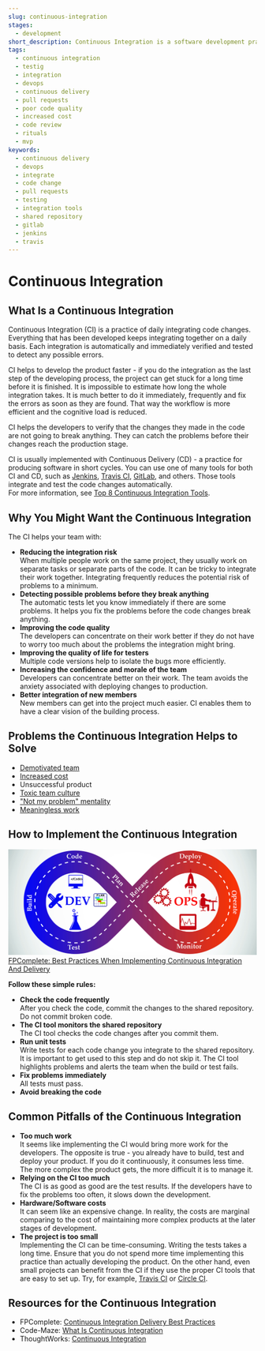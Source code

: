```yaml
---
slug: continuous-integration
stages:
  - development
short_description: Continuous Integration is a software development practice that makes developers integrate code changes into a shared repository routinely and frequently. Usually, each person integrates at least daily and that ensures them that their code changes do not break anything.
tags:
  - continuous integration
  - testig
  - integration
  - devops
  - continuous delivery
  - pull requests
  - poor code quality
  - increased cost
  - code review
  - rituals
  - mvp
keywords:
  - continuous delivery
  - devops
  - integrate
  - code change
  - pull requests
  - testing
  - integration tools
  - shared repository
  - gitlab
  - jenkins
  - travis
---
```


# Continuous Integration

## What Is a Continuous Integration

Continuous Integration (CI) is a practice of daily integrating code changes. Everything that has been developed keeps integrating together on a daily basis. Each integration is automatically and immediately verified and tested to detect any possible errors.

CI helps to develop the product faster - if you do the integration as the last step of the developing process, the project can get stuck for a long time before it is finished. It is impossible to estimate how long the whole integration takes. It is much better to do it immediately, frequently and fix the errors as soon as they are found. That way the workflow is more efficient and the cognitive load is reduced.

CI helps the developers to verify that the changes they made in the code are not going to break anything. They can catch the problems before their changes reach the production stage.

CI is usually implemented with Continuous Delivery (CD) - a practice for producing software in short cycles. You can use one of many tools for both CI and CD, such as [Jenkins](https://jenkins.io/), [Travis CI](https://travis-ci.org/), [GitLab](https://about.gitlab.com/), and others. Those tools integrate and test the code changes automatically.  
For more information, see [Top 8 Continuous Integration Tools](https://code-maze.com/top-8-continuous-integration-tools/).

## Why You Might Want the Continuous Integration

The CI helps your team with:

-   **Reducing the integration risk**  
        When multiple people work on the same project, they usually work on separate tasks or separate parts of the code. It can be tricky to integrate their work together. Integrating frequently reduces the potential risk of problems to a minimum.
-   **Detecting possible problems before they break anything**  
        The automatic tests let you know immediately if there are some problems. It helps you fix the problems before the code changes break anything.  
-   **Improving the code quality**  
        The developers can concentrate on their work better if they do not have to worry too much about the problems the integration might bring.
-   **Improving the quality of life for testers**  
        Multiple code versions help to isolate the bugs more efficiently.
-   **Increasing the confidence and morale of the team**  
        Developers can concentrate better on their work. The team avoids the anxiety associated with deploying changes to production.
-   **Better integration of new members**  
        New members can get into the project much easier. CI enables them to have a clear vision of the building process.

## Problems the Continuous Integration Helps to Solve

-   [Demotivated team](/problems/demotivated-team)
-   [Increased cost](/problems/increased-cost)
-   Unsuccessful product
-   [Toxic team culture](/problems/toxic-team-culture)
-   ["Not my problem" mentality](/problems/not-my-problem-mentality)
-   [Meaningless work](/problems/meaningless-work)

## How to Implement the Continuous Integration

![Continuous Integration](/files/continuous_integration.jpg)  
[FPComplete: Best Practices When Implementing Continuous Integration And Delivery](https://www.fpcomplete.com/blog/continuous-integration-delivery-best-practices)

**Follow these simple rules:**

-   **Check the code frequently**  
        After you check the code, commit the changes to the shared repository. Do not commit broken code.  
-   **The CI tool monitors the shared repository**  
        The CI tool checks the code changes after you commit them.
-   **Run unit tests**  
        Write tests for each code change you integrate to the shared repository. It is important to get used to this step and do not skip it. The CI tool highlights problems and alerts the team when the build or test fails.  
-   **Fix problems immediately**  
        All tests must pass.  
-   **Avoid breaking the code**  

## Common Pitfalls of the Continuous Integration

-   **Too much work**  
        It seems like implementing the CI would bring more work for the developers. The opposite is true -   you already have to build, test and deploy your product. If you do it continuously, it consumes less time. The more complex the product gets, the more difficult it is to manage it.  
-   **Relying on the CI too much**  
        The CI is as good as good are the test results. If the developers have to fix the problems too often, it slows down the development.
-   **Hardware/Software costs**  
        It can seem like an expensive change. In reality, the costs are marginal comparing to the cost of maintaining more complex products at the later stages of development.  
-   **The project is too small**  
        Implementing the CI can be time-consuming. Writing the tests takes a long time. Ensure that you do not spend more time implementing this practice than actually developing the product. On the other hand, even small projects can benefit from the CI if they use the proper CI tools that are easy to set up. Try, for example, [Travis CI](https://travis-ci.org/) or [Circle CI](https://circleci.com/).

## Resources for the Continuous Integration

-   FPComplete: [Continuous Integration Delivery Best Practices](https://www.fpcomplete.com/blog/continuous-integration-delivery-best-practices)
-   Code-Maze: [What Is Continuous Integration](https://code-maze.com/what-is-continuous-integration/#benefitsofci)
-   ThoughtWorks: [Continuous Integration](https://www.thoughtworks.com/continuous-integration)

